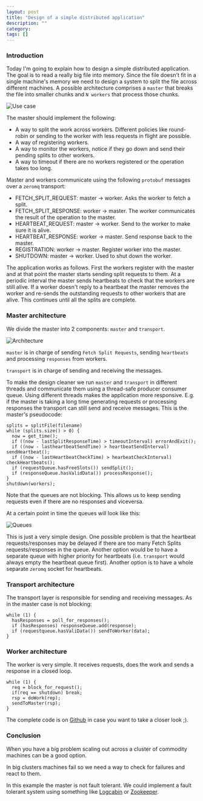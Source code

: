 ```yaml
---
layout: post
title: "Design of a simple distributed application"
description: ""
category:
tags: []
---
```


### Introduction
Today I'm going to explain how to design a simple distributed application. The goal is to read a really big file into memory. Since the file doesn't fit in a single machine's memory we need to design a system to split the file across different machines. A possible architecture comprises a `master` that breaks the file into smaller chunks and `N workers` that process those chunks.

![Use case](/blog/assets/usecase.png)

The master should implement the following:

* A way to split the work across workers. Different policies like round-robin or sending to the worker with less requests in flight are possible.
* A way of registering workers.
* A way to monitor the workers, notice if they go down and send their pending splits to other workers.
* A way to timeout if there are no workers registered or the operation takes too long.


Master and workers communicate using the following `protobuf` messages over a `zeromq` transport:

* FETCH_SPLIT_REQUEST: master -> worker. Asks the worker to fetch a split.
* FETCH_SPLIT_RESPONSE: worker -> master. The worker communicates the result of the operation to the master.
* HEARTBEAT_REQUEST: master -> worker. Send to the worker to make sure it is alive.
* HEARTBEAT_RESPONSE: worker -> master. Send response back to the master.
* REGISTRATION: worker -> master. Register worker into the master.
* SHUTDOWN: master -> worker. Used to shut down the worker.


The application works as follows. First the workers register with the master and at that point the master starts sending split requests to them. At a periodic interval the master sends heartbeats to check that the workers are still alive. If a worker doesn't reply to a heartbeat the master removes the worker and re-sends the outstanding requests to other workers that are alive.
This continues until all the splits are complete.

### Master architecture
We divide the master into 2 components: `master` and `transport`.

![Architecture](/blog/assets/arch.png)

`master` is in charge of sending `Fetch Split Requests`, sending `heartbeats` and processing `responses` from workers.

`transport` is in charge of sending and receiving the messages.

To make the design cleaner we run `master` and `transport` in different threads and communicate them using a thread-safe producer consumer queue. Using different threads makes the application more responsive. E.g. if the master is taking a long time generating requests or processing responses the transport can still send and receive messages. This is the master's pseudocode:

    splits = splitFile(filename)
    while (splits.size() > 0) {
      now = get_time();
      if ((now - lastSplitResponseTime) > timeoutInterval) errorAndExit();
      if ((now - lastheartbeatSendTime) > heartbeatSendInterval) sendHeartbeat();
      if ((now - lastHeartbeatCheckTime) > hearbeatCheckInterval) checkHeartbeats();
      if (requestQueue.hasFreeSlots()) sendSplit();
      if (responseQueue.hasValidData()) processResponse();
    }
    shutdown(workers);

Note that the queues are not blocking. This allows us to keep sending requests even if there are no responses and viceversa.

At a certain point in time the queues will look like this:

![Queues](/blog/assets/queues.png)


This is just a very simple design. One possible problem is that the heartbeat requests/responses may be delayed if there are too many Fetch Splits requests/responses in the queue. Another option would be to have a separate queue with higher priority for heartbeats (i.e. `transport` would always empty the heartbeat queue first).
Another option is to have a whole separate `zeromq` socket for heartbeats.


### Transport architecture

The transport layer is responsible for sending and receiving messages. As in the master case is not blocking:

    while (1) {
      hasResponses = poll_for_responses();
      if (hasResponses) responseQueue.add(response);
      if (requestqueue.hasValiData()) sendToWorker(data);
    }

### Worker architecture
The worker is very simple. It receives requests, does the work and sends a response in a closed loop.

    while (1) {
      req = block_for_request();
      if(req == shutdown) break;
      rsp = doWork(rep);
      sendToMaster(rsp);
    }

The complete code is on [Github](https://github.com/jorgemarsal/distributor) in case you want to take a closer look ;).

### Conclusion
When you have a big problem scaling out across a cluster of commodity machines can be a good option.

In big clusters machines fail so we need a way to check for failures and react to them.

In this example the master is not fault tolerant. We could implement a fault tolerant system using something like  [Logcabin](https://github.com/logcabin/logcabin) or [Zookeeper](https://zookeeper.apache.org/).
